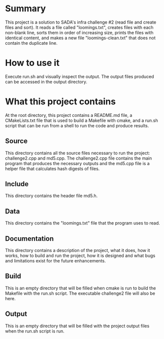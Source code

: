 # Summary 
This project is a solution to SADA's infra challenge #2 (read file and create files and sort). It reads a file called "loomings.txt", creates files with each non-blank line, sorts them in order of increasing size, prints the files with identical content, and makes a new file "loomings-clean.txt" that does not contain the duplicate line. 

# How to use it
Execute run.sh and visually inspect the output. The output files produced can be accessed in the output directory.

# What this project contains
At the root directory, this project contains a README.md file, a CMakeLists.txt file that is used to build a Makefile with cmake, and a run.sh script that can be run from a shell to run the code and produce results.

## Source
This directory contains all the source files necessary to run the project: challenge2.cpp and md5.cpp. The challenge2.cpp file contains the main program that produces the necessary outputs and the md5.cpp file is a helper file that calculates hash digests of files.

## Include
This directory contains the header file md5.h.

## Data
This directory contains the "loomings.txt" file that the program uses to read. 

## Documentation
This directory contains a description of the project, what it does, how it works, how to build and run the project, how it is designed and what bugs and limitations exist for the future enhancements.

## Build
This is an empty directory that will be filled when cmake is run to build the Makefile with the run.sh script. The executable challenge2 file will also be here.

## Output
This is an empty directory that will be filled with the project output files when the run.sh script is run.
